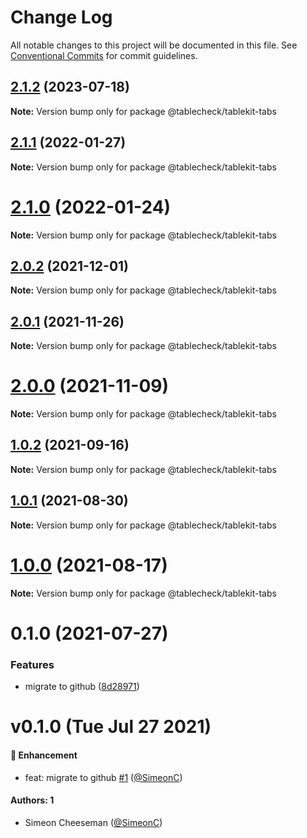 # Change Log

All notable changes to this project will be documented in this file.
See [Conventional Commits](https://conventionalcommits.org) for commit guidelines.

## [2.1.2](https://github.com/tablecheck/tablekit/compare/@tablecheck/tablekit-tabs@2.1.1...@tablecheck/tablekit-tabs@2.1.2) (2023-07-18)

**Note:** Version bump only for package @tablecheck/tablekit-tabs





## [2.1.1](https://github.com/tablecheck/tablekit/compare/@tablecheck/tablekit-tabs@2.1.0...@tablecheck/tablekit-tabs@2.1.1) (2022-01-27)

**Note:** Version bump only for package @tablecheck/tablekit-tabs





# [2.1.0](https://github.com/tablecheck/tablekit/compare/@tablecheck/tablekit-tabs@2.0.2...@tablecheck/tablekit-tabs@2.1.0) (2022-01-24)

**Note:** Version bump only for package @tablecheck/tablekit-tabs





## [2.0.2](https://github.com/tablecheck/tablekit/compare/@tablecheck/tablekit-tabs@2.0.1...@tablecheck/tablekit-tabs@2.0.2) (2021-12-01)

**Note:** Version bump only for package @tablecheck/tablekit-tabs





## [2.0.1](https://github.com/tablecheck/tablekit/compare/@tablecheck/tablekit-tabs@2.0.0...@tablecheck/tablekit-tabs@2.0.1) (2021-11-26)

**Note:** Version bump only for package @tablecheck/tablekit-tabs





# [2.0.0](https://github.com/tablecheck/tablekit/compare/@tablecheck/tablekit-tabs@1.0.2...@tablecheck/tablekit-tabs@2.0.0) (2021-11-09)

**Note:** Version bump only for package @tablecheck/tablekit-tabs





## [1.0.2](https://github.com/tablecheck/tablekit/compare/@tablecheck/tablekit-tabs@1.0.1...@tablecheck/tablekit-tabs@1.0.2) (2021-09-16)

**Note:** Version bump only for package @tablecheck/tablekit-tabs





## [1.0.1](https://github.com/tablecheck/tablekit/compare/@tablecheck/tablekit-tabs@1.0.0...@tablecheck/tablekit-tabs@1.0.1) (2021-08-30)

**Note:** Version bump only for package @tablecheck/tablekit-tabs





# [1.0.0](https://github.com/tablecheck/tablekit/compare/@tablecheck/tablekit-tabs@0.1.0...@tablecheck/tablekit-tabs@1.0.0) (2021-08-17)

**Note:** Version bump only for package @tablecheck/tablekit-tabs





# 0.1.0 (2021-07-27)


### Features

* migrate to github ([8d28971](https://github.com/tablecheck/tablekit/commit/8d28971175010fcb2a3cd9c48a749e7af1bdc9f9))





# v0.1.0 (Tue Jul 27 2021)

#### 🚀 Enhancement

- feat: migrate to github [#1](https://github.com/tablecheck/tablekit/pull/1) ([@SimeonC](https://github.com/SimeonC))

#### Authors: 1

- Simeon Cheeseman ([@SimeonC](https://github.com/SimeonC))
